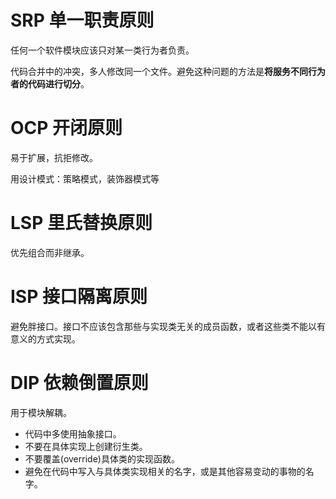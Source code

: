
# SRP 单一职责原则

任何一个软件模块应该只对某一类行为者负责。

代码合并中的冲突，多人修改同一个文件。避免这种问题的方法是**将服务不同行为者的代码进行切分**。

# OCP 开闭原则

易于扩展，抗拒修改。

用设计模式：策略模式，装饰器模式等

# LSP 里氏替换原则

优先组合而非继承。

# ISP 接口隔离原则

避免胖接口。接口不应该包含那些与实现类无关的成员函数，或者这些类不能以有意义的方式实现。

# DIP 依赖倒置原则

用于模块解耦。

- 代码中多使用抽象接口。
- 不要在具体实现上创建衍生类。
- 不要覆盖(override)具体类的实现函数。
- 避免在代码中写入与具体类实现相关的名字，或是其他容易变动的事物的名字。

